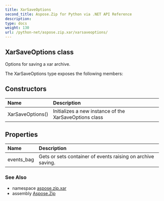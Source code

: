 ```yaml
---
title: XarSaveOptions
second_title: Aspose.Zip for Python via .NET API Reference
description: 
type: docs
weight: 130
url: /python-net/aspose.zip.xar/xarsaveoptions/
---
```


## XarSaveOptions class

Options for saving a xar archive.

The XarSaveOptions type exposes the following members:
## Constructors
| Name | Description |
| :- | :- |
|XarSaveOptions()|Initializes a new instance of the XarSaveOptions class|
## Properties
| Name | Description |
| :- | :- |
|events_bag|Gets or sets container of events raising on archive saving.|

### See Also

* namespace [aspose.zip.xar](/zip/python-net/aspose.zip.xar/)
* assembly [Aspose.Zip](/zip/python-net/)

